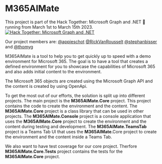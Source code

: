 # M365AIMate

This project is part of the Hack Together: Microsoft Graph and .NET 🦒 running from March 1st to March 15th 2023.
[![Hack Together: Microsoft Graph and .NET](https://img.shields.io/badge/Microsoft%20-Hack--Together-orange?style=for-the-badge&logo=microsoft)](https://github.com/microsoft/hack-together)

Our project members are: [@appieschot](https://github.com/appieschot) [@RickVanRousselt](https://github.com/RickVanRousselt) [@stephanbisser](https://github.com/stephanbisser) and [@thomyg](https://github.com/thomyg)

M365AIMate is a tool to help you to get quickly up to speed with a demo environment for Microsoft 365. The goal is to have a tool that creates a defined environment for you to showcase the capabilities of Microsoft 365 and also adds initial content to the environment.

The Microsoft 365 objects are created using the Microsoft Graph API and the content is created by using OpenApi.

To get the most out of our efforts, the solution is split up into different projects. The main project is the **M365AIMate.Core** project. This project contains the code to create the environment and the content. The **M365AIMate.Core** project is a class library that can be used in other projects. The **M365AIMate.Console** project is a console application that uses the **M365AIMate.Core** project to create the environment and the content during testing and development. The **M365AIMate.TeamsTab** project is a Teams Tab UI that uses the **M365AIMate**.Core project to create the environment and the content inside a Teams Tab.

We also want to have test coverage for our core project. Therfore **M365AIMate.Core.Tests** project contains the tests for the **M365AIMate.Core** project.

